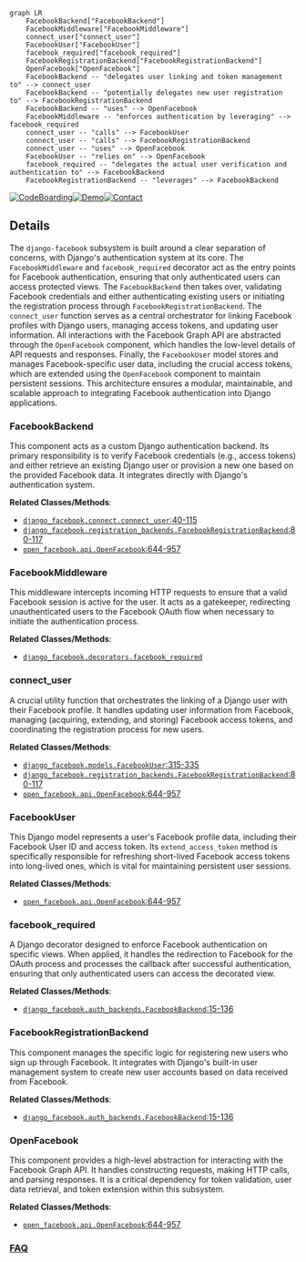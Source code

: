 ```mermaid
graph LR
    FacebookBackend["FacebookBackend"]
    FacebookMiddleware["FacebookMiddleware"]
    connect_user["connect_user"]
    FacebookUser["FacebookUser"]
    facebook_required["facebook_required"]
    FacebookRegistrationBackend["FacebookRegistrationBackend"]
    OpenFacebook["OpenFacebook"]
    FacebookBackend -- "delegates user linking and token management to" --> connect_user
    FacebookBackend -- "potentially delegates new user registration to" --> FacebookRegistrationBackend
    FacebookBackend -- "uses" --> OpenFacebook
    FacebookMiddleware -- "enforces authentication by leveraging" --> facebook_required
    connect_user -- "calls" --> FacebookUser
    connect_user -- "calls" --> FacebookRegistrationBackend
    connect_user -- "uses" --> OpenFacebook
    FacebookUser -- "relies on" --> OpenFacebook
    facebook_required -- "delegates the actual user verification and authentication to" --> FacebookBackend
    FacebookRegistrationBackend -- "leverages" --> FacebookBackend
```

[![CodeBoarding](https://img.shields.io/badge/Generated%20by-CodeBoarding-9cf?style=flat-square)](https://github.com/CodeBoarding/GeneratedOnBoardings)[![Demo](https://img.shields.io/badge/Try%20our-Demo-blue?style=flat-square)](https://www.codeboarding.org/demo)[![Contact](https://img.shields.io/badge/Contact%20us%20-%20contact@codeboarding.org-lightgrey?style=flat-square)](mailto:contact@codeboarding.org)

## Details

The `django-facebook` subsystem is built around a clear separation of concerns, with Django's authentication system at its core. The `FacebookMiddleware` and `facebook_required` decorator act as the entry points for Facebook authentication, ensuring that only authenticated users can access protected views. The `FacebookBackend` then takes over, validating Facebook credentials and either authenticating existing users or initiating the registration process through `FacebookRegistrationBackend`. The `connect_user` function serves as a central orchestrator for linking Facebook profiles with Django users, managing access tokens, and updating user information. All interactions with the Facebook Graph API are abstracted through the `OpenFacebook` component, which handles the low-level details of API requests and responses. Finally, the `FacebookUser` model stores and manages Facebook-specific user data, including the crucial access tokens, which are extended using the `OpenFacebook` component to maintain persistent sessions. This architecture ensures a modular, maintainable, and scalable approach to integrating Facebook authentication into Django applications.

### FacebookBackend
This component acts as a custom Django authentication backend. Its primary responsibility is to verify Facebook credentials (e.g., access tokens) and either retrieve an existing Django user or provision a new one based on the provided Facebook data. It integrates directly with Django's authentication system.


**Related Classes/Methods**:

- <a href="https://github.com/tschellenbach/Django-facebook/blob/master/django_facebook/connect.py#L40-L115" target="_blank" rel="noopener noreferrer">`django_facebook.connect.connect_user`:40-115</a>
- <a href="https://github.com/tschellenbach/Django-facebook/blob/master/django_facebook/registration_backends.py#L80-L117" target="_blank" rel="noopener noreferrer">`django_facebook.registration_backends.FacebookRegistrationBackend`:80-117</a>
- <a href="https://github.com/tschellenbach/Django-facebook/blob/master/open_facebook/api.py#L644-L957" target="_blank" rel="noopener noreferrer">`open_facebook.api.OpenFacebook`:644-957</a>


### FacebookMiddleware
This middleware intercepts incoming HTTP requests to ensure that a valid Facebook session is active for the user. It acts as a gatekeeper, redirecting unauthenticated users to the Facebook OAuth flow when necessary to initiate the authentication process.


**Related Classes/Methods**:

- <a href="https://github.com/tschellenbach/Django-facebook/blob/master/django_facebook/decorators.py" target="_blank" rel="noopener noreferrer">`django_facebook.decorators.facebook_required`</a>


### connect_user
A crucial utility function that orchestrates the linking of a Django user with their Facebook profile. It handles updating user information from Facebook, managing (acquiring, extending, and storing) Facebook access tokens, and coordinating the registration process for new users.


**Related Classes/Methods**:

- <a href="https://github.com/tschellenbach/Django-facebook/blob/master/django_facebook/models.py#L315-L335" target="_blank" rel="noopener noreferrer">`django_facebook.models.FacebookUser`:315-335</a>
- <a href="https://github.com/tschellenbach/Django-facebook/blob/master/django_facebook/registration_backends.py#L80-L117" target="_blank" rel="noopener noreferrer">`django_facebook.registration_backends.FacebookRegistrationBackend`:80-117</a>
- <a href="https://github.com/tschellenbach/Django-facebook/blob/master/open_facebook/api.py#L644-L957" target="_blank" rel="noopener noreferrer">`open_facebook.api.OpenFacebook`:644-957</a>


### FacebookUser
This Django model represents a user's Facebook profile data, including their Facebook User ID and access token. Its `extend_access_token` method is specifically responsible for refreshing short-lived Facebook access tokens into long-lived ones, which is vital for maintaining persistent user sessions.


**Related Classes/Methods**:

- <a href="https://github.com/tschellenbach/Django-facebook/blob/master/open_facebook/api.py#L644-L957" target="_blank" rel="noopener noreferrer">`open_facebook.api.OpenFacebook`:644-957</a>


### facebook_required
A Django decorator designed to enforce Facebook authentication on specific views. When applied, it handles the redirection to Facebook for the OAuth process and processes the callback after successful authentication, ensuring that only authenticated users can access the decorated view.


**Related Classes/Methods**:

- <a href="https://github.com/tschellenbach/Django-facebook/blob/master/django_facebook/auth_backends.py#L15-L136" target="_blank" rel="noopener noreferrer">`django_facebook.auth_backends.FacebookBackend`:15-136</a>


### FacebookRegistrationBackend
This component manages the specific logic for registering new users who sign up through Facebook. It integrates with Django's built-in user management system to create new user accounts based on data received from Facebook.


**Related Classes/Methods**:

- <a href="https://github.com/tschellenbach/Django-facebook/blob/master/django_facebook/auth_backends.py#L15-L136" target="_blank" rel="noopener noreferrer">`django_facebook.auth_backends.FacebookBackend`:15-136</a>


### OpenFacebook
This component provides a high-level abstraction for interacting with the Facebook Graph API. It handles constructing requests, making HTTP calls, and parsing responses. It is a critical dependency for token validation, user data retrieval, and token extension within this subsystem.


**Related Classes/Methods**:

- <a href="https://github.com/tschellenbach/Django-facebook/blob/master/open_facebook/api.py#L644-L957" target="_blank" rel="noopener noreferrer">`open_facebook.api.OpenFacebook`:644-957</a>




### [FAQ](https://github.com/CodeBoarding/GeneratedOnBoardings/tree/main?tab=readme-ov-file#faq)
